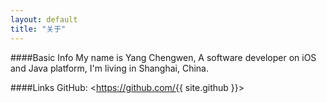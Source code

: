 ```yaml
---
layout: default
title: "关于"
---
```

####Basic Info
My name is Yang Chengwen, A software developer on iOS and Java platform, I'm living in Shanghai, China.  

####Links
GitHub: <https://github.com/{{ site.github }}>  
